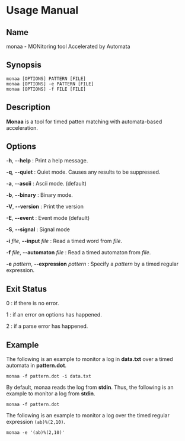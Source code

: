 # Usage Manual

## Name

monaa - MONitoring tool Accelerated by Automata

## Synopsis

    monaa [OPTIONS] PATTERN [FILE]
    monaa [OPTIONS] -e PATTERN [FILE]
    monaa [OPTIONS] -f FILE [FILE]

## Description

**Monaa** is a tool for timed patten matching with automata-based acceleration.

## Options

**-h**, **--help**
: Print a help message.

**-q**, **--quiet**
: Quiet mode. Causes any results to be suppressed.

**-a**, **--ascii**
: Ascii mode. (default)

**-b**, **--binary**
: Binary mode.

**-V**, **--version**
: Print the version

**-E**, **--event**
: Event mode (default)

**-S**, **--signal**
: Signal mode

**-i** *file*, **--input** *file*
: Read a timed word from *file*.

**-f** *file*, **--automaton** *file*
: Read a timed automaton from *file*.

**-e** *pattern*, **--expression** *pattern*
: Specify a *pattern* by a timed regular expression.

## Exit Status

0
: if there is no error.

1
: if an error on options has happened.

2
: if a parse error has happened.

## Example

The following is an example to monitor a log in **data.txt** over a timed automata in **pattern.dot**.

`monaa -f pattern.dot -i data.txt`

By default, monaa reads the log from **stdin**. Thus, the following is an example to monitor a log from **stdin**.

`monaa -f pattern.dot`

The following is an example to monitor a log over the timed regular expression `(ab)%(2,10)`.

`monaa -e '(ab)%(2,10)'`
